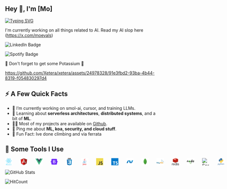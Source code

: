 ## Hey 👋, I'm [Mo]

<!-- (https://monuit.dev/) -->

[![Typing SVG](https://readme-typing-svg.demolab.com?font=Fira+Code&pause=1000&vCenter=true&width=435&lines=Hi%2C+I'm+Mo%2C+an+aspiring+data+scientist;I'm+really+fascinated+by+AI+and+ML;and+looking+to+expand+what+I+do;lets+connect)](https://git.io/typing-svg)

I'm currently working on all things related to AI. Read my AI slop here (https://x.com/moevals)

<!-- ![Website Badge](https://img.shields.io/badge/-monuit.dev-4E69C8?style=flat-square&amp;labelColor=4E69C8&amp;logo=Firefox&amp;link=https://monuit.dev/) -->

![LinkedIn Badge](https://img.shields.io/badge/-@mo-0077B5?style=flat-square&labelColor=0077B5&logo=LinkedIn&link=https://https://www.linkedin.com/in/mo-abdulhussain/)

![Spotify Badge](https://img.shields.io/badge/-@Mo-shititshim?style=flat-square&labelColor=fff&logo=Spotify&link=https://open.spotify.com/user/shititshim)

🍌 Don't forget to get some Potassium 🍌

https://github.com/Xetera/xetera/assets/24978328/91e3fbd2-93ba-4b44-8319-f054830297d4

## ⚡️ A Few Quick Facts

- 🔭 I’m currently working on smol-ai, cursor, and training LLMs.
- 🧐 Learning about **serverless architectures**, **distributed systems**, and a bit of **ML**.
- 👨‍💻 Most of my projects are available on [Github](https://github.com/monuit).
- 💬 Ping me about **ML, koa, security, and cloud stuff**.
- 🎉 Fun Fact: Ive done climbing and via ferrata

## 🚀 Some Tools I Use

<div style="display: flex; flex-direction: row; align-items: center;">
  <img src="https://raw.githubusercontent.com/devicons/devicon/master/icons/react/react-original-wordmark.svg" alt="React" width="24" height="24" style="margin-right: 26px;">
  <img src="https://raw.githubusercontent.com/devicons/devicon/master/icons/angularjs/angularjs-original.svg" alt="AngularJS" width="24" height="24" style="margin-right: 26px;">
  <img src="https://raw.githubusercontent.com/devicons/devicon/master/icons/vuejs/vuejs-original.svg" alt="Vue.js" width="24" height="24" style="margin-right: 26px;">
  <img src="https://raw.githubusercontent.com/devicons/devicon/master/icons/bootstrap/bootstrap-plain.svg" alt="Bootstrap" width="24" height="24" style="margin-right: 26px;">
  <img src="https://raw.githubusercontent.com/devicons/devicon/master/icons/css3/css3-original-wordmark.svg" alt="CSS3" width="24" height="24" style="margin-right: 26px;">
  <img src="https://raw.githubusercontent.com/devicons/devicon/master/icons/java/java-original-wordmark.svg" alt="Java" width="24" height="24" style="margin-right: 26px;">
  <img src="https://raw.githubusercontent.com/devicons/devicon/master/icons/javascript/javascript-original.svg" alt="JavaScript" width="24" height="24" style="margin-right: 26px;">
  <img src="https://raw.githubusercontent.com/devicons/devicon/master/icons/typescript/typescript-original.svg" alt="TypeScript" width="24" height="24" style="margin-right: 26px;">
  <img src="https://raw.githubusercontent.com/devicons/devicon/master/icons/dot-net/dot-net-original.svg" alt=".NET" width="24" height="24" style="margin-right: 26px;">
  <img src="https://raw.githubusercontent.com/devicons/devicon/master/icons/mongodb/mongodb-original.svg" alt="MongoDB" width="24" height="24" style="margin-right: 26px;">
  <img src="https://raw.githubusercontent.com/devicons/devicon/master/icons/mysql/mysql-original-wordmark.svg" alt="MySQL" width="24" height="24" style="margin-right: 26px;">
  <img src="https://raw.githubusercontent.com/devicons/devicon/master/icons/redis/redis-original-wordmark.svg" alt="Redis" width="24" height="24" style="margin-right: 26px;">
  <img src="https://raw.githubusercontent.com/devicons/devicon/master/icons/nodejs/nodejs-original-wordmark.svg" alt="Node.js" width="24" height="24" style="margin-right: 26px;">
  <img src="https://www.vectorlogo.zone/logos/springio/springio-icon.svg" alt="Spring" width="24" height="24" style="margin-right: 26px;">
  <img src="https://raw.githubusercontent.com/devicons/devicon/master/icons/python/python-original-wordmark.svg" alt="Python" width="24" height="24" style="margin-right: 26px;">
  <img src="https://raw.githubusercontent.com/devicons/devicon/master/icons/heroku/heroku-plain.svg" alt="Heroku" width="24" height="24" style="margin-right: 26px;">
  <img src="https://raw.githubusercontent.com/devicons/devicon/master/icons/travis/travis-plain.svg" alt="Travis" width="24" height="24" style="margin-right: 26px;">
  <img src="https://www.vectorlogo.zone/logos/google_cloud/google_cloud-icon.svg" alt="GCP" width="24" height="24" style="margin-right: 26px;">
  <img src="https://raw.githubusercontent.com/devicons/devicon/master/icons/docker/docker-original.svg" alt="Docker" width="24" height="24" style="margin-right: 26px;">
  <img src="https://www.vectorlogo.zone/logos/kubernetes/kubernetes-icon.svg" alt="Kubernetes" width="24" height="24" style="margin-right: 26px;">
</div>

![GitHub Stats](https://github-readme-stats.vercel.app/api?username=monuit&show_icons=true&count_private=true)

![HitCount](https://hits.dwyl.com/monuit/monuit/monuit.svg?style=flat-square)
